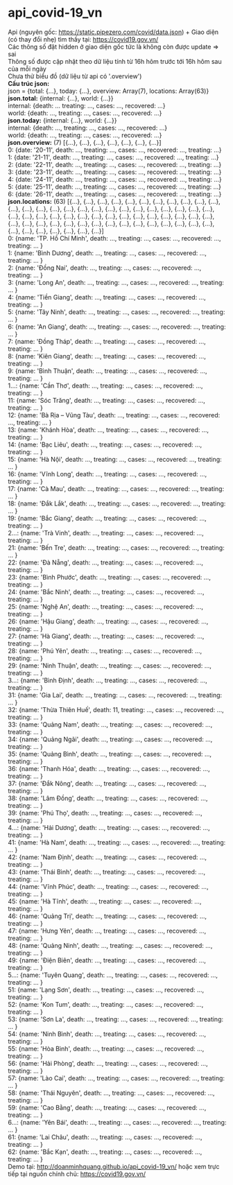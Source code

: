 # api_covid-19_vn
Api (nguyên gốc: https://static.pipezero.com/covid/data.json) + Giao diện (có thay đổi nhẹ) tìm thấy tại: https://covid19.gov.vn/ <br>
Các thông số đặt hidden ở giao diện gốc tức là không còn được update => sai<br>
Thông số được cập nhật theo dữ liệu tính từ 16h hôm trước tới 16h hôm sau của mỗi ngày<br>
Chưa thử biểu đồ (dữ liệu từ api có '.overview') <br>
<b>Cấu trúc json:</b><br>
json = {total: {…}, today: {…}, overview: Array(7), locations: Array(63)} <br>
<b>json.total:</b> {internal: {…}, world: {…}} <br>
internal: {death: … treating: …, cases: …, recovered: …} <br>
world: {death: …, treating: …, cases: …, recovered: …} <br>
<b>json.today:</b> {internal: {…}, world: {…}} <br>
internal: {death: …, treating: …, cases: …, recovered: …} <br>
world: {death: …, treating: …, cases: …, recovered: …} <br>
<b>json.overview:</b> (7) [{…}, {…}, {…}, {…}, {…}, {…}, {…}] <br>
0: {date: '20-11', death: …, treating: …, cases: …, recovered: …, treating: …} <br>
1: {date: '21-11', death: …, treating: …, cases: …, recovered: …, treating: …} <br>
2: {date: '22-11', death: …, treating: …, cases: …, recovered: …, treating: …} <br>
3: {date: '23-11', death: …, treating: …, cases: …, recovered: …, treating: …} <br>
4: {date: '24-11', death: …, treating: …, cases: …, recovered: …, treating: …} <br>
5: {date: '25-11', death: …, treating: …, cases: …, recovered: …, treating: …} <br>
6: {date: '26-11', death: …, treating: …, cases: …, recovered: …, treating: …} <br>
<b>json.locations:</b> (63) [{…}, {…}, {…}, {…}, {…}, {…}, {…}, {…}, {…}, {…}, {…}, {…}, {…}, {…}, {…}, {…}, {…}, {…}, {…}, {…}, {…}, {…}, {…}, {…}, {…}, {…}, {…}, {…}, {…}, {…}, {…}, {…}, {…}, {…}, {…}, {…}, {…}, {…}, {…}, {…}, {…}, {…}, {…}, {…}, {…}, {…}, {…}, {…}, {…}, {…}, {…}, {…}, {…}, {…}, {…}, {…}, {…}, {…}, {…}, {…}, {…}, {…}, {…}] <br>
0: {name: 'TP. Hồ Chí Minh', death: …, treating: …, cases: …, recovered: …, treating: … } <br>
1: {name: 'Bình Dương', death: …, treating: …, cases: …, recovered: …, treating: … } <br>
2: {name: 'Đồng Nai', death:  …, treating: …, cases: …, recovered: …, treating: … } <br>
3: {name: 'Long An', death:  …, treating: …, cases: …, recovered: …, treating: … } <br>
4: {name: 'Tiền Giang', death:  …, treating: …, cases: …, recovered: …, treating: … } <br>
5: {name: 'Tây Ninh', death:  …, treating: …, cases: …, recovered: …, treating: … } <br>
6: {name: 'An Giang', death:  …, treating: …, cases: …, recovered: …, treating: … } <br>
7: {name: 'Đồng Tháp', death:  …, treating: …, cases: …, recovered: …, treating: … } <br>
8: {name: 'Kiên Giang', death:  …, treating: …, cases: …, recovered: …, treating: … } <br>
9: {name: 'Bình Thuận', death:  …, treating: …, cases: …, recovered: …, treating: … } <br>
1…: {name: 'Cần Thơ', death:  …, treating: …, cases: …, recovered: …, treating: … } <br>
11: {name: 'Sóc Trăng', death:  …, treating: …, cases: …, recovered: …, treating: … } <br>
12: {name: 'Bà Rịa – Vũng Tàu', death:  …, treating: …, cases: …, recovered: …, treating: … } <br>
13: {name: 'Khánh Hòa', death:  …, treating: …, cases: …, recovered: …, treating: … } <br>
14: {name: 'Bạc Liêu', death:  …, treating: …, cases: …, recovered: …, treating: … } <br>
15: {name: 'Hà Nội', death:  …, treating: …, cases: …, recovered: …, treating: … } <br>
16: {name: 'Vĩnh Long', death:  …, treating: …, cases: …, recovered: …, treating: … } <br>
17: {name: 'Cà Mau', death:  …, treating: …, cases: …, recovered: …, treating: … } <br>
18: {name: 'Đắk Lắk', death:  …, treating: …, cases: …, recovered: …, treating: … } <br>
19: {name: 'Bắc Giang', death:  …, treating: …, cases: …, recovered: …, treating: … } <br>
2…: {name: 'Trà Vinh', death:  …, treating: …, cases: …, recovered: …, treating: … } <br>
21: {name: 'Bến Tre', death:  …, treating: …, cases: …, recovered: …, treating: … } <br>
22: {name: 'Đà Nẵng', death:  …, treating: …, cases: …, recovered: …, treating: … } <br>
23: {name: 'Bình Phước', death:  …, treating: …, cases: …, recovered: …, treating: … } <br>
24: {name: 'Bắc Ninh', death:  …, treating: …, cases: …, recovered: …, treating: … } <br>
25: {name: 'Nghệ An', death:  …, treating: …, cases: …, recovered: …, treating: … } <br>
26: {name: 'Hậu Giang', death:  …, treating: …, cases: …, recovered: …, treating: … } <br>
27: {name: 'Hà Giang', death:  …, treating: …, cases: …, recovered: …, treating: … } <br>
28: {name: 'Phú Yên', death:  …, treating: …, cases: …, recovered: …, treating: … } <br>
29: {name: 'Ninh Thuận', death:  …, treating: …, cases: …, recovered: …, treating: … } <br>
3…: {name: 'Bình Định', death:  …, treating: …, cases: …, recovered: …, treating: … } <br>
31: {name: 'Gia Lai', death:  …, treating: …, cases: …, recovered: …, treating: … } <br>
32: {name: 'Thừa Thiên Huế', death: 11, treating: …, cases: …, recovered: …, treating: … } <br>
33: {name: 'Quảng Nam', death:  …, treating: …, cases: …, recovered: …, treating: … } <br>
34: {name: 'Quảng Ngãi', death:  …, treating: …, cases: …, recovered: …, treating: … } <br>
35: {name: 'Quảng Bình', death:  …, treating: …, cases: …, recovered: …, treating: … } <br>
36: {name: 'Thanh Hóa', death:  …, treating: …, cases: …, recovered: …, treating: … } <br>
37: {name: 'Đắk Nông', death:  …, treating: …, cases: …, recovered: …, treating: … } <br>
38: {name: 'Lâm Đồng', death:  …, treating: …, cases: …, recovered: …, treating: … } <br>
39: {name: 'Phú Thọ', death:  …, treating: …, cases: …, recovered: …, treating: … } <br>
4…: {name: 'Hải Dương', death:  …, treating: …, cases: …, recovered: …, treating: … } <br>
41: {name: 'Hà Nam', death:  …, treating: …, cases: …, recovered: …, treating: … } <br>
42: {name: 'Nam Định', death:  …, treating: …, cases: …, recovered: …, treating: … } <br>
43: {name: 'Thái Bình', death:  …, treating: …, cases: …, recovered: …, treating: … } <br>
44: {name: 'Vĩnh Phúc', death:  …, treating: …, cases: …, recovered: …, treating: … } <br>
45: {name: 'Hà Tĩnh', death:  …, treating: …, cases: …, recovered: …, treating: … } <br>
46: {name: 'Quảng Trị', death:  …, treating: …, cases: …, recovered: …, treating: … } <br>
47: {name: 'Hưng Yên', death:  …, treating: …, cases: …, recovered: …, treating: … } <br>
48: {name: 'Quảng Ninh', death:  …, treating: …, cases: …, recovered: …, treating: … } <br>
49: {name: 'Điện Biên', death:  …, treating: …, cases: …, recovered: …, treating: … } <br>
5…: {name: 'Tuyên Quang', death: …, treating: …, cases: …, recovered: …, treating: … } <br>
51: {name: 'Lạng Sơn', death:  …, treating: …, cases: …, recovered: …, treating: … } <br>
52: {name: 'Kon Tum', death:  …, treating: …, cases: …, recovered: …, treating: … } <br>
53: {name: 'Sơn La', death:  …, treating: …, cases: …, recovered: …, treating: … } <br>
54: {name: 'Ninh Bình', death: …, treating: …, cases: …, recovered: …, treating: … } <br>
55: {name: 'Hòa Bình', death: …, treating: …, cases: …, recovered: …, treating: … } <br>
56: {name: 'Hải Phòng', death: …, treating: …, cases: …, recovered: …, treating: … } <br>
57: {name: 'Lào Cai', death: …, treating: …, cases: …, recovered: …, treating: … } <br>
58: {name: 'Thái Nguyên', death: …, treating: …, cases: …, recovered: …, treating: … } <br>
59: {name: 'Cao Bằng', death: …, treating: …, cases: …, recovered: …, treating: … } <br>
6…: {name: 'Yên Bái', death: …, treating: …, cases: …, recovered: …, treating: … } <br>
61: {name: 'Lai Châu', death: …, treating: …, cases: …, recovered: …, treating: … } <br>
62: {name: 'Bắc Kạn', death: …, treating: …, cases: …, recovered: …, treating: … } <br>
Demo tại: http://doanminhquang.github.io/api_covid-19_vn/ hoặc xem trực tiếp tại nguồn chính chủ: https://covid19.gov.vn/

